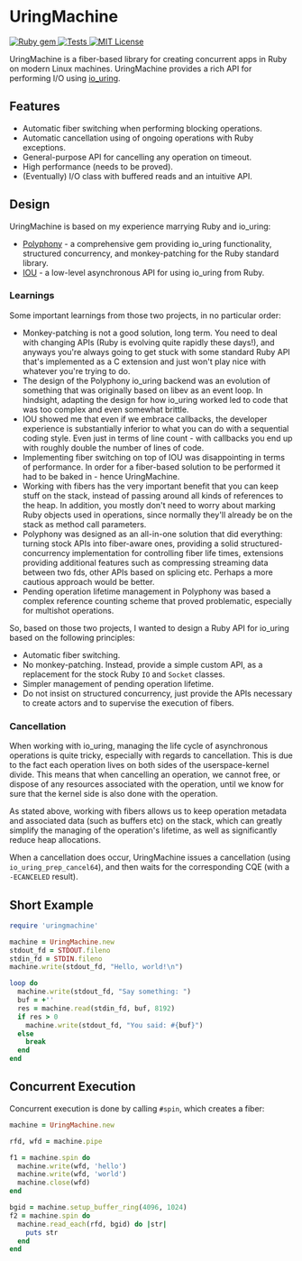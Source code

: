 # UringMachine

<a href="http://rubygems.org/gems/uringmachine">
  <img src="https://badge.fury.io/rb/uringmachine.svg" alt="Ruby gem">
</a>
<a href="https://github.com/digital-fabric/uringmachine/actions?query=workflow%3ATests">
  <img src="https://github.com/digital-fabric/uringmachine/workflows/Tests/badge.svg" alt="Tests">
</a>
<a href="https://github.com/digital-fabric/uringmachine/blob/master/LICENSE">
  <img src="https://img.shields.io/badge/license-MIT-blue.svg" alt="MIT License">
</a>

UringMachine is a fiber-based library for creating concurrent apps in Ruby on
modern Linux machines. UringMachine provides a rich API for performing I/O using
[io_uring](https://en.wikipedia.org/wiki/Io_uring).

## Features

- Automatic fiber switching when performing blocking operations.
- Automatic cancellation using of ongoing operations with Ruby exceptions.
- General-purpose API for cancelling any operation on timeout.
- High performance (needs to be proved).
- (Eventually) I/O class with buffered reads and an intuitive API.

## Design

UringMachine is based on my experience marrying Ruby and io_uring:

- [Polyphony](https://github.com/digital-fabric/polyphony) - a comprehensive gem
  providing io_uring functionality, structured concurrency, and monkey-patching
  for the Ruby standard library.
- [IOU](https://github.com/digital-fabric/iou) - a low-level asynchronous API
  for using io_uring from Ruby.

### Learnings

Some important learnings from those two projects, in no particular order:

- Monkey-patching is not a good solution, long term. You need to deal with
  changing APIs (Ruby is evolving quite rapidly these days!), and anyways you're
  always going to get stuck with some standard Ruby API that's implemented as a
  C extension and just won't play nice with whatever you're trying to do.
- The design of the Polyphony io_uring backend was an evolution of something
  that was originally based on libev as an event loop. In hindsight, adapting
  the design for how io_uring worked led to code that was too complex and even
  somewhat brittle.
- IOU showed me that even if we embrace callbacks, the developer experience is
  substantially inferior to what you can do with a sequential coding style. Even
  just in terms of line count - with callbacks you end up with roughly double
  the number of lines of code.
- Implementing fiber switching on top of IOU was disappointing in terms of
  performance. In order for a fiber-based solution to be performed it had to be
  baked in - hence UringMachine.
- Working with fibers has the very important benefit that you can keep stuff on
  the stack, instead of passing around all kinds of references to the heap. In
  addition, you mostly don't need to worry about marking Ruby objects used in
  operations, since normally they'll already be on the stack as method call
  parameters.
- Polyphony was designed as an all-in-one solution that did everything: turning
  stock APIs into fiber-aware ones, providing a solid structured-concurrency
  implementation for controlling fiber life times, extensions providing
  additional features such as compressing streaming data between two fds, other
  APIs based on splicing etc. Perhaps a more cautious approach would be better.
- Pending operation lifetime management in Polyphony was based a complex
  reference counting scheme that proved problematic, especially for multishot
  operations.

So, based on those two projects, I wanted to design a Ruby API for io_uring
based on the following principles:

- Automatic fiber switching.
- No monkey-patching. Instead, provide a simple custom API, as a replacement for
  the stock Ruby `IO` and `Socket` classes.
- Simpler management of pending operation lifetime.
- Do not insist on structured concurrency, just provide the APIs necessary to
  create actors and to supervise the execution of fibers.

### Cancellation

When working with io_uring, managing the life cycle of asynchronous operations
is quite tricky, especially with regards to cancellation. This is due to the
fact each operation lives on both sides of the userspace-kernel divide. This
means that when cancelling an operation, we cannot free, or dispose of any
resources associated with the operation, until we know for sure that the kernel
side is also done with the operation.

As stated above, working with fibers allows us to keep operation metadata and
associated data (such as buffers etc) on the stack, which can greatly simplify
the managing of the operation's lifetime, as well as significantly reduce heap
allocations.

When a cancellation does occur, UringMachine issues a cancellation (using
`io_uring_prep_cancel64`), and then waits for the corresponding CQE (with a
`-ECANCELED` result).

## Short Example

```ruby
require 'uringmachine'

machine = UringMachine.new
stdout_fd = STDOUT.fileno
stdin_fd = STDIN.fileno
machine.write(stdout_fd, "Hello, world!\n")

loop do
  machine.write(stdout_fd, "Say something: ")
  buf = +''
  res = machine.read(stdin_fd, buf, 8192)
  if res > 0
    machine.write(stdout_fd, "You said: #{buf}")
  else
    break
  end
end
```

## Concurrent Execution

Concurrent execution is done by calling `#spin`, which creates a fiber:

```ruby
machine = UringMachine.new

rfd, wfd = machine.pipe

f1 = machine.spin do
  machine.write(wfd, 'hello')
  machine.write(wfd, 'world')
  machine.close(wfd)
end

bgid = machine.setup_buffer_ring(4096, 1024)
f2 = machine.spin do
  machine.read_each(rfd, bgid) do |str|
    puts str
  end
end
```
